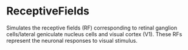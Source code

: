 # ReceptiveFields
Simulates the receptive fields (RF) corresponding to retinal ganglion cells/lateral geniculate nucleus cells and visual cortex (V1). These RFs represent the neuronal responses to visual stimulus.
